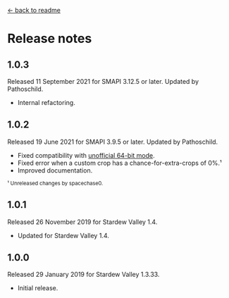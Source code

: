 ﻿﻿[← back to readme](README.md)

# Release notes
## 1.0.3
Released 11 September 2021 for SMAPI 3.12.5 or later. Updated by Pathoschild.

* Internal refactoring.

## 1.0.2
Released 19 June 2021 for SMAPI 3.9.5 or later. Updated by Pathoschild.

* Fixed compatibility with [unofficial 64-bit mode](https://stardewvalleywiki.com/Modding:Migrate_to_64-bit_on_Windows).
* Fixed error when a custom crop has a chance-for-extra-crops of 0%.¹
* Improved documentation.

<sup>¹ Unreleased changes by spacechase0.</sup>

## 1.0.1
Released 26 November 2019 for Stardew Valley 1.4.

* Updated for Stardew Valley 1.4.

## 1.0.0
Released 29 January 2019 for Stardew Valley 1.3.33.

* Initial release.
